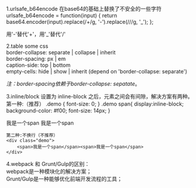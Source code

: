1.urlsafe_b64encode
在base64的基础上替换了不安全的一些字符
	urlsafe_b64encode = function(input) {
		return base64.encoder(input).replace(/\+/g, '-').replace(/\//g, '_');
	};

用'-'替代'+'，用'_'替代'/'


2.table some css<br />
	border-collapse: separate | collapse | inherit<br />
	border-spacing: px | em<br />
	caption-side: top | bottom<br />
	empty-cells: hide | show | inherit (depend on 'border-collapse: separate')<br />

*注：border-spacing依赖于border-collapse: sepatate*。

3.inline/block 设置为 inline-block 之后，元素之间会有间隙，解决方案有两种。
	第一种:（推荐）
	.demo {
		font-size: 0;
	}
	.demo span{
		display:inline-block;
		background-color: #f00;
		font-size: 14px;
	}
	<div class="demo">
		<span>我是一个span</span>
		<span>我是一个span</span>
	</div>

	第二种:不换行（不推荐）
	<div class="demo">
		<span>我是一个span</span><span>我是一个span</span>
	</div>

4.webpack 和 Grunt/Gulp的区别：<br />
	webpack是一种模块化的解决方案；<br />
	Grunt/Gulp是一种能够优化前端开发流程的工具；<br />